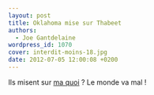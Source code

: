 ```yaml
---
layout: post
title: Oklahoma mise sur Thabeet
authors:
  - Joe Gantdelaine
wordpress_id: 1070
cover: interdit-moins-18.jpg
date: 2012-07-05 12:00:08 +0200
---
```


Ils misent sur
[ma quoi](http://www.lequipe.fr/Basket/Actualites/Oklahoma-mise-sur-thabeet/296361) ?
Le monde va mal !
